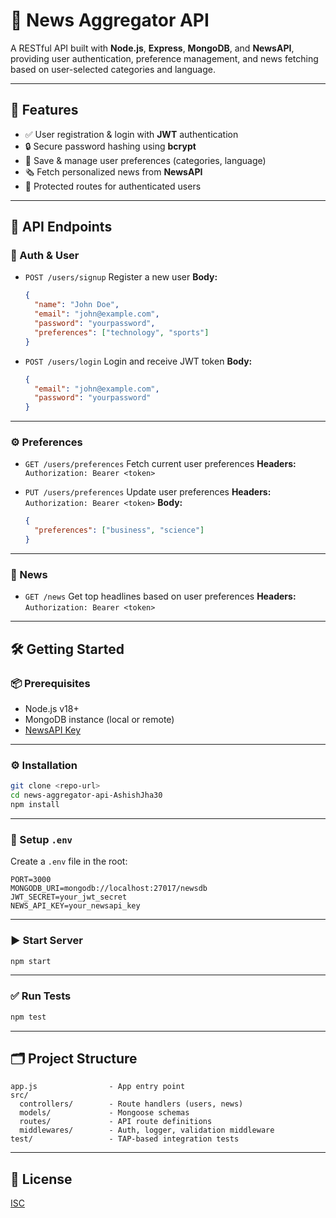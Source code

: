 # 📰 News Aggregator API

A RESTful API built with **Node.js**, **Express**, **MongoDB**, and **NewsAPI**, providing user authentication, preference management, and news fetching based on user-selected categories and language.

---

## 🚀 Features

* ✅ User registration & login with **JWT** authentication
* 🔒 Secure password hashing using **bcrypt**
* 🎯 Save & manage user preferences (categories, language)
* 🗞️ Fetch personalized news from **NewsAPI**
* 🔐 Protected routes for authenticated users

---

## 📌 API Endpoints

### 👤 Auth & User

* `POST /users/signup`
  Register a new user
  **Body:**

  ```json
  {
    "name": "John Doe",
    "email": "john@example.com",
    "password": "yourpassword",
    "preferences": ["technology", "sports"]
  }
  ```

* `POST /users/login`
  Login and receive JWT token
  **Body:**

  ```json
  {
    "email": "john@example.com",
    "password": "yourpassword"
  }
  ```

---

### ⚙️ Preferences

* `GET /users/preferences`
  Fetch current user preferences
  **Headers:**
  `Authorization: Bearer <token>`

* `PUT /users/preferences`
  Update user preferences
  **Headers:**
  `Authorization: Bearer <token>`
  **Body:**

  ```json
  {
    "preferences": ["business", "science"]
  }
  ```

---

### 📰 News

* `GET /news`
  Get top headlines based on user preferences
  **Headers:**
  `Authorization: Bearer <token>`

---

## 🛠️ Getting Started

### 📦 Prerequisites

* Node.js v18+
* MongoDB instance (local or remote)
* [NewsAPI Key](https://newsapi.org/)

---

### ⚙️ Installation

```bash
git clone <repo-url>
cd news-aggregator-api-AshishJha30
npm install
```

---

### 🧪 Setup `.env`

Create a `.env` file in the root:

```
PORT=3000
MONGODB_URI=mongodb://localhost:27017/newsdb
JWT_SECRET=your_jwt_secret
NEWS_API_KEY=your_newsapi_key
```

---

### ▶️ Start Server

```bash
npm start
```

---

### ✅ Run Tests

```bash
npm test
```

---

## 🗂️ Project Structure

```
app.js                - App entry point
src/
  controllers/        - Route handlers (users, news)
  models/             - Mongoose schemas
  routes/             - API route definitions
  middlewares/        - Auth, logger, validation middleware
test/                 - TAP-based integration tests
```

---

## 📄 License

[ISC](https://opensource.org/licenses/ISC)

